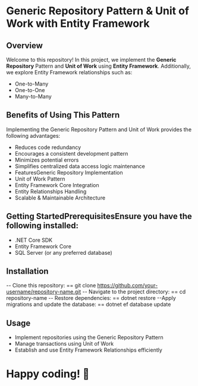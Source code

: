 # Generic Repository Pattern & Unit of Work with Entity Framework
## Overview
Welcome to this repository! In this project, we implement the **Generic Repository** Pattern and **Unit of Work** using **Entity Framework**. Additionally, we explore Entity Framework relationships such as:
- One-to-Many
- One-to-One
- Many-to-Many
## Benefits of Using This Pattern
Implementing the Generic Repository Pattern and Unit of Work provides the following advantages:
- Reduces code redundancy
- Encourages a consistent development pattern
- Minimizes potential errors
- Simplifies centralized data access logic maintenance
- FeaturesGeneric Repository Implementation
- Unit of Work Pattern
- Entity Framework Core Integration
- Entity Relationships Handling
- Scalable & Maintainable Architecture
## Getting StartedPrerequisitesEnsure you have the following installed:
- .NET Core SDK
- Entity Framework Core
- SQL Server (or any preferred database)
## Installation
-- Clone this repository:
== git clone https://github.com/your-username/repository-name.git
-- Navigate to the project directory:
== cd repository-name
-- Restore dependencies:
== dotnet restore
--Apply migrations and update the database:
== dotnet ef database update
## Usage
- Implement repositories using the Generic Repository Pattern
- Manage transactions using Unit of Work
- Establish and use Entity Framework Relationships efficiently

# Happy coding! 🚀

